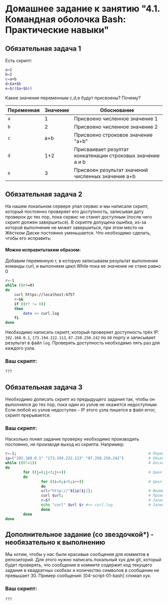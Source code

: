 # Домашнее задание к занятию "4.1. Командная оболочка Bash: Практические навыки"

## Обязательная задача 1

Есть скрипт:
```bash
a=1
b=2
c=a+b
d=$a+$b
e=$(($a+$b))
```

Какие значения переменным c,d,e будут присвоены? Почему?

| Переменная  | Значение | Обоснование |
| ------------- | ------------- | ------------- |
| `a`  | 1  | Присвоено численное значение 1 |
| `b`  | 2  | Присвоено численное значение 2 |
| `c`  | a+b  | Присвоено строковое значение \"a+b\" |
| `d`  | 1+2  | Присваивает резултат конкатенации строковых значение a и b  |
| `e`  | 3  | Присвоен результат значений численных значение a+b |

## Обязательная задача 2
На нашем локальном сервере упал сервис и мы написали скрипт, который постоянно проверяет его доступность, записывая дату проверок до тех пор, пока сервис не станет доступным (после чего скрипт должен завершиться). В скрипте допущена ошибка, из-за которой выполнение не может завершиться, при этом место на Жёстком Диске постоянно уменьшается. Что необходимо сделать, чтобы его исправить:

#### Можно исправитьтаким образом:
Добавим переменную r, в которую записываем результат выполнения команды curl, и выполняем цикл While пока ее значение не стане равно 0
```bash
r=-1
while ((r!=0)
do
	curl https://localhost:4757
	r=$&
	if ((r? != 0))
	then
		date >> curl.log
	fi
done
```

Необходимо написать скрипт, который проверяет доступность трёх IP: `192.168.0.1`, `173.194.222.113`, `87.250.250.242` по `80` порту и записывает результат в файл `log`. Проверять доступность необходимо пять раз для каждого узла.

### Ваш скрипт:
```bash
???
```

## Обязательная задача 3
Необходимо дописать скрипт из предыдущего задания так, чтобы он выполнялся до тех пор, пока один из узлов не окажется недоступным. Если любой из узлов недоступен - IP этого узла пишется в файл error, скрипт прерывается.

### Ваш скрипт:
Насколько понял задание проверку необходимо производить постоянно, не производя выход из скрипта. Например:
```bash
r=-1;                                                           # Переменная для записи результата
ip=("192.168.0.1" "173.194.222.113" "87.250.250.242")           # Объявляем массив со списком IP-адресов
while ((0!=1))                                                  # Бесконечный цикл
do
        for ((j=0;j<3;j++))                                     # Цикл для перебора списка адресов
        do
                for ((i=0;i<5;i++))                             # Цикл для пятикратной проверки адреса
                do
                url="http://"${ip[$j]};                         # Формируем URL
                curl $url;                                      # Проверяем URL
                r=$?                                            # Записываем результат в переменную
                echo "curl" $url $r #>> curl.log                # Записываем результат в лог
                done
        done
done
```

## Дополнительное задание (со звездочкой*) - необязательно к выполнению

Мы хотим, чтобы у нас были красивые сообщения для коммитов в репозиторий. Для этого нужно написать локальный хук для git, который будет проверять, что сообщение в коммите содержит код текущего задания в квадратных скобках и количество символов в сообщении не превышает 30. Пример сообщения: \[04-script-01-bash\] сломал хук.

### Ваш скрипт:
```bash
???
```
